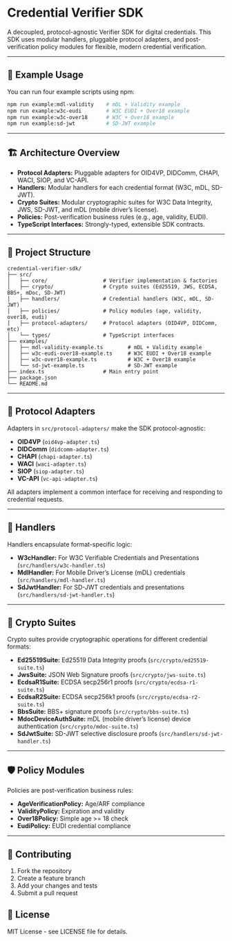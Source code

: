 # Credential Verifier SDK

A decoupled, protocol-agnostic Verifier SDK for digital credentials. This SDK uses modular handlers, pluggable protocol adapters, and post-verification policy modules for flexible, modern credential verification.

---

## 🚀 Example Usage

You can run four example scripts using npm:

```sh
npm run example:mdl-validity    # mDL + Validity example
npm run example:w3c-eudi        # W3C EUDI + Over18 example
npm run example:w3c-over18      # W3C + Over18 example
npm run example:sd-jwt          # SD-JWT example
```

---

## 🏗️ Architecture Overview

- **Protocol Adapters:** Pluggable adapters for OID4VP, DIDComm, CHAPI, WACI, SIOP, and VC-API.
- **Handlers:** Modular handlers for each credential format (W3C, mDL, SD-JWT).
- **Crypto Suites:** Modular cryptographic suites for W3C Data Integrity, JWS, SD-JWT, and mDL (mobile driver’s license).
- **Policies:** Post-verification business rules (e.g., age, validity, EUDI).
- **TypeScript Interfaces:** Strongly-typed, extensible SDK contracts.

---

## 📁 Project Structure

```
credential-verifier-sdk/
├── src/
│   ├── core/                  # Verifier implementation & factories
│   ├── crypto/                # Crypto suites (Ed25519, JWS, ECDSA, BBS+, mDoc, SD-JWT)
│   ├── handlers/              # Credential handlers (W3C, mDL, SD-JWT)
│   ├── policies/              # Policy modules (age, validity, over18, eudi)
│   ├── protocol-adapters/     # Protocol adapters (OID4VP, DIDComm, etc)
│   └── types/                 # TypeScript interfaces
├── examples/
│   ├── mdl-validity-example.ts        # mDL + Validity example
│   ├── w3c-eudi-over18-example.ts     # W3C EUDI + Over18 example
│   ├── w3c-over18-example.ts          # W3C + Over18 example
│   └── sd-jwt-example.ts              # SD-JWT example
├── index.ts                   # Main entry point
├── package.json
└── README.md
```

---

## 🔌 Protocol Adapters

Adapters in `src/protocol-adapters/` make the SDK protocol-agnostic:

- **OID4VP** (`oid4vp-adapter.ts`)
- **DIDComm** (`didcomm-adapter.ts`)
- **CHAPI** (`chapi-adapter.ts`)
- **WACI** (`waci-adapter.ts`)
- **SIOP** (`siop-adapter.ts`)
- **VC-API** (`vc-api-adapter.ts`)

All adapters implement a common interface for receiving and responding to credential requests.

---

## 🧩 Handlers

Handlers encapsulate format-specific logic:

- **W3cHandler:** For W3C Verifiable Credentials and Presentations (`src/handlers/w3c-handler.ts`)
- **MdlHandler:** For Mobile Driver’s License (mDL) credentials (`src/handlers/mdl-handler.ts`)
- **SdJwtHandler:** For SD-JWT credentials and presentations (`src/handlers/sd-jwt-handler.ts`)

---

## 🔑 Crypto Suites

Crypto suites provide cryptographic operations for different credential formats:

- **Ed25519Suite:** Ed25519 Data Integrity proofs (`src/crypto/ed25519-suite.ts`)
- **JwsSuite:** JSON Web Signature proofs (`src/crypto/jws-suite.ts`)
- **EcdsaR1Suite:** ECDSA secp256r1 proofs (`src/crypto/ecdsa-r1-suite.ts`)
- **EcdsaR2Suite:** ECDSA secp256k1 proofs (`src/crypto/ecdsa-r2-suite.ts`)
- **BbsSuite:** BBS+ signature proofs (`src/crypto/bbs-suite.ts`)
- **MdocDeviceAuthSuite:** mDL (mobile driver’s license) device authentication (`src/crypto/mdoc-suite.ts`)
- **SdJwtSuite:** SD-JWT selective disclosure proofs (`src/handlers/sd-jwt-handler.ts`)

---

## 🛡️ Policy Modules

Policies are post-verification business rules:

- **AgeVerificationPolicy:** Age/ARF compliance
- **ValidityPolicy:** Expiration and validity
- **Over18Policy:** Simple age >= 18 check
- **EudiPolicy:** EUDI credential compliance

---

## 🤝 Contributing

1. Fork the repository
2. Create a feature branch
3. Add your changes and tests
4. Submit a pull request

## 📄 License

MIT License - see LICENSE file for details. 